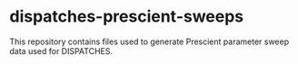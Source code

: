 # dispatches-prescient-sweeps

This repository contains files used to generate Prescient parameter sweep data used for DISPATCHES.

